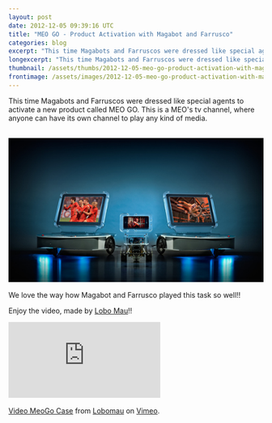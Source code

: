 ```yaml
---
layout: post
date: 2012-12-05 09:39:16 UTC
title: "MEO GO - Product Activation with Magabot and Farrusco"
categories: blog
excerpt: "This time Magabots and Farruscos were dressed like special agents to activate a new product called MEO GO. This is a MEO\'s tv channel, where anyone can have its own channel to play any kind of media."
longexcerpt: "This time Magabots and Farruscos were dressed like special agents to activate a new product called MEO GO. This is a MEO\'s tv channel, where anyone can have its own channel to play any kind of media.&nbsp;"
thumbnail: /assets/thumbs/2012-12-05-meo-go-product-activation-with-magabot-and-farrusco-1.jpg
frontimage: /assets/images/2012-12-05-meo-go-product-activation-with-magabot-and-farrusco-1.jpg
---
```


This time Magabots and Farruscos were dressed like special agents to activate a new product called MEO GO. This is a MEO's tv channel, where anyone can have its own channel to play any kind of media.

&nbsp;<img class="postimage" src="/assets/images/2012-12-05-meo-go-product-activation-with-magabot-and-farrusco-1.jpg"/>

We love the way how Magabot and Farrusco played this task so well!!

Enjoy the video, made by <a href="http://lobomau.pt/67537/547392/work/meogo">Lobo Mau</a>!!

<div class="video-container"><iframe src="http://player.vimeo.com/video/42973045?badge=0" frameborder="0" allowfullscreen></iframe></div> <p><a href="http://vimeo.com/42973045">Video MeoGo Case</a> from <a href="http://vimeo.com/lobomau">Lobomau</a> on <a href="http://vimeo.com">Vimeo</a>.</p>